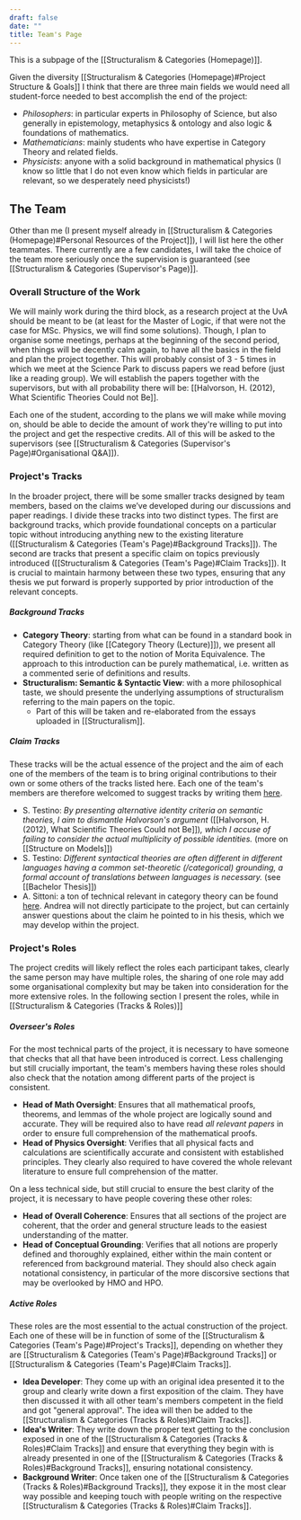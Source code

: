 ```yaml
---
draft: false
date: ""
title: Team's Page
---
```

This is a subpage of the [[Structuralism & Categories (Homepage)]].

Given the diversity [[Structuralism & Categories (Homepage)#Project Structure & Goals]] I think that there are three main fields we would need all student-force needed to best accomplish the end of the project:
- _Philosophers_: in particular experts in Philosophy of Science, but also generally in epistemology, metaphysics & ontology and also logic & foundations of mathematics.
- _Mathematicians_: mainly students who have expertise in Category Theory and related fields. 
- _Physicists_: anyone with a solid background in mathematical physics (I know so little that I do not even know which fields in particular are relevant, so we desperately need physicists!)
## The Team
Other than me (I present myself already in [[Structuralism & Categories (Homepage)#Personal Resources of the Project]]), I will list here the other teammates. There currently are a few candidates, I will take the choice of the team more seriously once the supervision is guaranteed (see [[Structuralism & Categories (Supervisor's Page)]].
### Overall Structure of the Work
We will mainly work during the third block, as a research project at the UvA should be meant to be (at least for the Master of Logic, if that were not the case for MSc. Physics, we will find some solutions). Though, I plan to organise some meetings, perhaps at the beginning of the second period, when things will be decently calm again, to have all the basics in the field and plan the project together. This will probably consist of 3 - 5 times in which we meet at the Science Park to discuss papers we read before (just like a reading group). We will establish the papers together with the supervisors, but with all probability there will be: [[Halvorson, H. (2012), What Scientific Theories Could not Be]].

Each one of the student, according to the plans we will make while moving on, should be able to decide the amount of work they're willing to put into the project and get the respective credits. All of this will be asked to the supervisors (see [[Structuralism & Categories (Supervisor's Page)#Organisational Q&A]]).
### Project's Tracks
In the broader project, there will be some smaller tracks designed by team members, based on the claims we’ve developed during our discussions and paper readings. I divide these tracks into two distinct types. The first are background tracks, which provide foundational concepts on a particular topic without introducing anything new to the existing literature ([[Structuralism & Categories (Team's Page)#Background Tracks]]). The second are tracks that present a specific claim on topics previously introduced ([[Structuralism & Categories (Team's Page)#Claim Tracks]]). It is crucial to maintain harmony between these two types, ensuring that any thesis we put forward is properly supported by prior introduction of the relevant concepts.
##### Background Tracks
- **Category Theory**: starting from what can be found in a standard book in Category Theory (like [[Category Theory (Lecture)]]), we present all required definition to get to the notion of Morita Equivalence. The approach to this introduction can be purely mathematical, i.e. written as a commented serie of definitions and results.
- **Structuralism: Semantic & Syntactic View**: with a more philosophical taste, we should presente the underlying assumptions of structuralism referring to the main papers on the topic.
	- Part of this will be taken and re-elaborated from the essays uploaded in [[Structuralism]].
##### Claim Tracks
These tracks will be the actual essence of the project and the aim of each one of the members of the team is to bring original contributions to their own or some others of the tracks listed here. Each one of the team's members are therefore welcomed to suggest tracks by writing them [here](https://www.overleaf.com/9972377763krshjstwzmwx#d9e0ff).
- S. Testino: _By presenting alternative identity criteria on semantic theories, I aim to dismantle Halvorson's argument_ ([[Halvorson, H. (2012), What Scientific Theories Could not Be]])_, which I accuse of failing to consider the actual multiplicity of possible identities._ (more on [[Structure on Models]])
- S. Testino: _Different syntactical theories are often different in different languages having a common set-theoretic (/categorical) grounding, a formal account of translations between languages is necessary._ (see [[Bachelor Thesis]])
- A. Sittoni: a ton of technical relevant in category theory can be found [here](https://drive.google.com/drive/folders/1-PKOMLwWCvZb8dQ43dpHyWLGiw2vnQJO). Andrea will not directly participate to the project, but can certainly answer questions about the claim he pointed to in his thesis, which we may develop within the project.
### Project's Roles
The project credits will likely reflect the roles each participant takes, clearly the same person may have multiple roles, the sharing of one role may add some organisational complexity but may be taken into consideration for the more extensive roles. In the following section I present the roles, while in [[Structuralism & Categories (Tracks & Roles)]]
##### Overseer's Roles
For the most technical parts of the project, it is necessary to have someone that checks that all that have been introduced is correct. Less challenging but still crucially important, the team's members having these roles should also check that the notation among different parts of the project is consistent.
- **Head of Math Oversight**: Ensures that all mathematical proofs, theorems, and lemmas of the whole project are logically sound and accurate. They will be required also to have read _all relevant papers_ in order to ensure full comprehension of the mathematical proofs.
- **Head of Physics Oversight**: Verifies that all physical facts and calculations are scientifically accurate and consistent with established principles. They clearly also required to have covered the whole relevant literature to ensure full comprehension of the matter.

On a less technical side, but still crucial to ensure the best clarity of the project, it is necessary to have people covering these other roles:
- **Head of Overall Coherence**: Ensures that all sections of the project are coherent, that the order and general structure leads to the easiest understanding of the matter.
- **Head of Conceptual Grounding**: Verifies that all notions are properly defined and thoroughly explained, either within the main content or referenced from background material. They should also check again notational consistency, in particular of the more discorsive sections that may be overlooked by HMO and HPO. 
##### Active Roles
These roles are the most essential to the actual construction of the project. Each one of these will be in function of some of the [[Structuralism & Categories (Team's Page)#Project's Tracks]], depending on whether they are [[Structuralism & Categories (Team's Page)#Background Tracks]] or [[Structuralism & Categories (Team's Page)#Claim Tracks]].
- **Idea Developer**: They come up with an original idea presented it to the group and clearly write down a first exposition of the claim. They have then discussed it with all other team's members competent in the field and got "general approval". The idea will then be added to the [[Structuralism & Categories (Tracks & Roles)#Claim Tracks]].
- **Idea's Writer**: They write down the proper text getting to the conclusion exposed in one of the [[Structuralism & Categories (Tracks & Roles)#Claim Tracks]] and ensure that everything they begin with is already presented in one of the [[Structuralism & Categories (Tracks & Roles)#Background Tracks]], ensuring notational consistency.
- **Background Writer**: Once taken one of the [[Structuralism & Categories (Tracks & Roles)#Background Tracks]], they expose it in the most clear way possible and keeping touch with people writing on the respective [[Structuralism & Categories (Tracks & Roles)#Claim Tracks]].